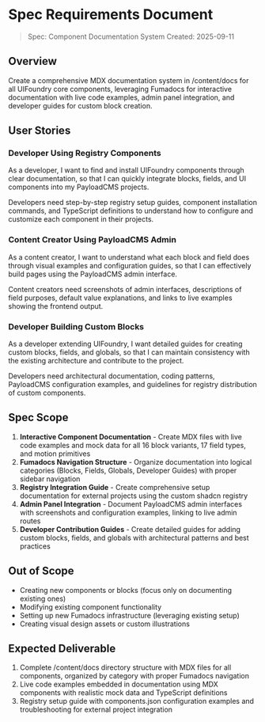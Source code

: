 # Spec Requirements Document

> Spec: Component Documentation System
> Created: 2025-09-11

## Overview

Create a comprehensive MDX documentation system in /content/docs for all UIFoundry core components, leveraging Fumadocs for interactive documentation with live code examples, admin panel integration, and developer guides for custom block creation.

## User Stories

### Developer Using Registry Components

As a developer, I want to find and install UIFoundry components through clear documentation, so that I can quickly integrate blocks, fields, and UI components into my PayloadCMS projects.

Developers need step-by-step registry setup guides, component installation commands, and TypeScript definitions to understand how to configure and customize each component in their projects.

### Content Creator Using PayloadCMS Admin

As a content creator, I want to understand what each block and field does through visual examples and configuration guides, so that I can effectively build pages using the PayloadCMS admin interface.

Content creators need screenshots of admin interfaces, descriptions of field purposes, default value explanations, and links to live examples showing the frontend output.

### Developer Building Custom Blocks

As a developer extending UIFoundry, I want detailed guides for creating custom blocks, fields, and globals, so that I can maintain consistency with the existing architecture and contribute to the project.

Developers need architectural documentation, coding patterns, PayloadCMS configuration examples, and guidelines for registry distribution of custom components.

## Spec Scope

1. **Interactive Component Documentation** - Create MDX files with live code examples and mock data for all 16 block variants, 17 field types, and motion primitives
2. **Fumadocs Navigation Structure** - Organize documentation into logical categories (Blocks, Fields, Globals, Developer Guides) with proper sidebar navigation
3. **Registry Integration Guide** - Create comprehensive setup documentation for external projects using the custom shadcn registry
4. **Admin Panel Integration** - Document PayloadCMS admin interfaces with screenshots and configuration examples, linking to live admin routes
5. **Developer Contribution Guides** - Create detailed guides for adding custom blocks, fields, and globals with architectural patterns and best practices

## Out of Scope

- Creating new components or blocks (focus only on documenting existing ones)
- Modifying existing component functionality
- Setting up new Fumadocs infrastructure (leveraging existing setup)
- Creating visual design assets or custom illustrations

## Expected Deliverable

1. Complete /content/docs directory structure with MDX files for all components, organized by category with proper Fumadocs navigation
2. Live code examples embedded in documentation using MDX components with realistic mock data and TypeScript definitions
3. Registry setup guide with components.json configuration examples and troubleshooting for external project integration

